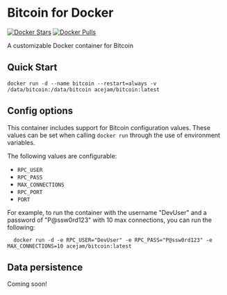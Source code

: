 # Bitcoin for Docker

[![Docker Stars](https://img.shields.io/docker/stars/acejam/bitcoin.svg?maxAge=2592000)](https://hub.docker.com/r/acejam/bitcoin)
[![Docker Pulls](https://img.shields.io/docker/pulls/acejam/bitcoin.svg?maxAge=2592000)](https://hub.docker.com/r/acejam/bitcoin)

A customizable Docker container for Bitcoin

## Quick Start

    docker run -d --name bitcoin --restart=always -v /data/bitcoin:/data/bitcoin acejam/bitcoin:latest

## Config options

This container includes support for Bitcoin configuration values. These values can be set when calling `docker run` through the use of environment variables.

The following values are configurable:
* `RPC_USER`
* `RPC_PASS`
* `MAX_CONNECTIONS`
* `RPC_PORT`
* `PORT`

For example, to run the container with the username "DevUser" and a password of "P@ssw0rd123" with 10 max connections, you can run the following:

      docker run -d -e RPC_USER="DevUser" -e RPC_PASS="P@ssw0rd123" -e MAX_CONNECTIONS=10 acejam/bitcoin:latest

## Data persistence

Coming soon!
